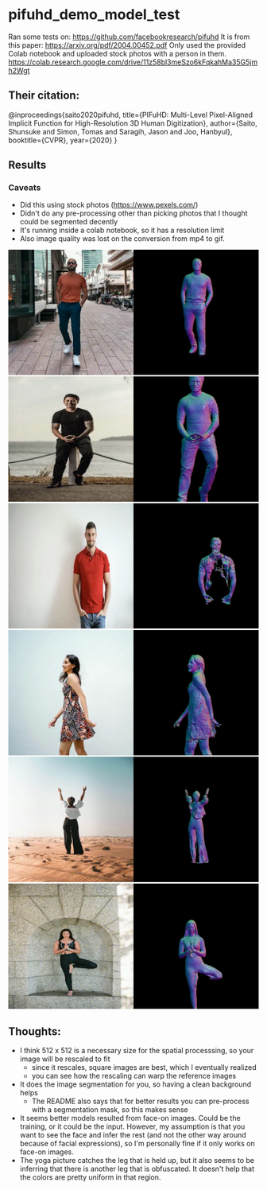 # pifuhd_demo_model_test

Ran some tests on: https://github.com/facebookresearch/pifuhd
It is from this paper: https://arxiv.org/pdf/2004.00452.pdf
Only used the provided Colab notebook and uploaded stock photos with a person in them. https://colab.research.google.com/drive/11z58bl3meSzo6kFqkahMa35G5jmh2Wgt

## Their citation:
@inproceedings{saito2020pifuhd,
  title={PIFuHD: Multi-Level Pixel-Aligned Implicit Function for High-Resolution 3D Human Digitization},
  author={Saito, Shunsuke and Simon, Tomas and Saragih, Jason and Joo, Hanbyul},
  booktitle={CVPR},
  year={2020}
}

## Results

### Caveats
- Did this using stock photos (https://www.pexels.com/)
- Didn't do any pre-processing other than picking photos that I thought could be segmented decently
- It's running inside a colab notebook, so it has a resolution limit
- Also image quality was lost on the conversion from mp4 to gif.

![image](/walking.gif)
![image](/water.gif)
![image](/half.gif)
![image](/side.gif)
![image](/back.gif)
![image](/yoga.gif)

## Thoughts:
- I think 512 x 512 is a necessary size for the spatial processsing, so your image will be rescaled to fit
  - since it rescales, square images are best, which I eventually realized
  - you can see how the rescaling can warp the reference images
- It does the image segmentation for you, so having a clean background helps
  - The README also says that for better results you can pre-process with a segmentation mask, so this makes sense
- It seems better models resulted from face-on images. Could be the training, or it could be the input. However, my assumption is that you want to see the face and infer the rest (and not the other way around because of facial expressions), so I'm personally fine if it only works on face-on images.
- The yoga picture catches the leg that is held up, but it also seems to be inferring that there is another leg that is obfuscated. It doesn't help that the colors are pretty uniform in that region.
